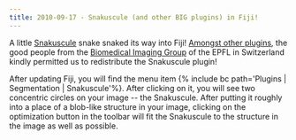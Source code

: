 ```yaml
---
title: 2010-09-17 - Snakuscule (and other BIG plugins) in Fiji!
---
```


A little [Snakuscule](/plugins/snakuscule) snake snaked its way into Fiji! [Amongst other plugins](https://bigwww.epfl.ch/algorithms.html), the good people from the [Biomedical Imaging Group](https://bigwww.epfl.ch) of the EPFL in Switzerland kindly permitted us to redistribute the Snakuscule plugin!

After updating Fiji, you will find the menu item {% include bc path='Plugins | Segmentation | Snakuscule'%}. After clicking on it, you will see two concentric circles on your image -- the Snakuscule. After putting it roughly into a place of a blob-like structure in your image, clicking on the optimization button in the toolbar will fit the Snakuscule to the structure in the image as well as possible.


